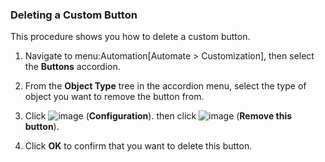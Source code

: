 ### Deleting a Custom Button

This procedure shows you how to delete a custom button.

1.  Navigate to menu:Automation\[Automate \> Customization\], then
    select the **Buttons** accordion.

2.  From the **Object Type** tree in the accordion menu, select the type
    of object you want to remove the button from.

3.  Click ![image](../images/1847.png) (**Configuration**). then click
    ![image](../images/2098.png) (**Remove this button**).

4.  Click **OK** to confirm that you want to delete this button.
